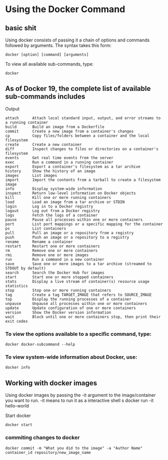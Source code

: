 # Using the Docker Command

## basic shit

Using docker consists of passing it a chain of options and commands followed by arguments. The syntax takes this form:

    docker [option] [command] [arguments]

To view all available sub-commands, type:

    docker

## As of Docker 19, the complete list of available sub-commands includes

Output

    attach      Attach local standard input, output, and error streams to a running container
    build       Build an image from a Dockerfile
    commit      Create a new image from a container's changes
    cp          Copy files/folders between a container and the local filesystem
    create      Create a new container
    diff        Inspect changes to files or directories on a container's filesystem
    events      Get real time events from the server
    exec        Run a command in a running container
    export      Export a container's filesystem as a tar archive
    history     Show the history of an image
    images      List images
    import      Import the contents from a tarball to create a filesystem image
    info        Display system-wide information
    inspect     Return low-level information on Docker objects
    kill        Kill one or more running containers
    load        Load an image from a tar archive or STDIN
    login       Log in to a Docker registry
    logout      Log out from a Docker registry
    logs        Fetch the logs of a container
    pause       Pause all processes within one or more containers
    port        List port mappings or a specific mapping for the container
    ps          List containers
    pull        Pull an image or a repository from a registry
    push        Push an image or a repository to a registry
    rename      Rename a container
    restart     Restart one or more containers
    rm          Remove one or more containers
    rmi         Remove one or more images
    run         Run a command in a new container
    save        Save one or more images to a tar archive (streamed to STDOUT by default)
    search      Search the Docker Hub for images
    start       Start one or more stopped containers
    stats       Display a live stream of container(s) resource usage statistics
    stop        Stop one or more running containers
    tag         Create a tag TARGET_IMAGE that refers to SOURCE_IMAGE
    top         Display the running processes of a container
    unpause     Unpause all processes within one or more containers
    update      Update configuration of one or more containers
    version     Show the Docker version information
    wait        Block until one or more containers stop, then print their exit codes

### To view the options available to a specific command, type:

    docker docker-subcommand --help

### To view system-wide information about Docker, use:

    docker info

## Working with docker images

Using docker images by passing the -it argument to the image/container you want to run.
-it means to run it as a interactive shell
s
    docker run -it hello-world

Start docker

    docker start 

### commiting changes to docker

    docker commit -m "What you did to the image" -a "Author Name" container_id repository/new_image_name
